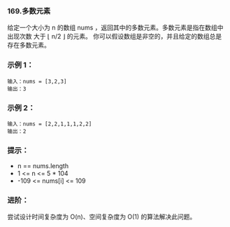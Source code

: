 ### 169.多数元素
给定一个大小为 n 的数组 nums ，返回其中的多数元素。多数元素是指在数组中出现次数 大于 ⌊ n/2 ⌋ 的元素。 
你可以假设数组是非空的，并且给定的数组总是存在多数元素。

### 示例 1：
```shell
输入：nums = [3,2,3]
输出：3
```


### 示例 2：
```shell
输入：nums = [2,2,1,1,1,2,2]
输出：2
```

### 提示：
* n == nums.length
* 1 <= n <= 5 * 104
* -109 <= nums[i] <= 109

### 进阶：
尝试设计时间复杂度为 O(n)、空间复杂度为 O(1) 的算法解决此问题。